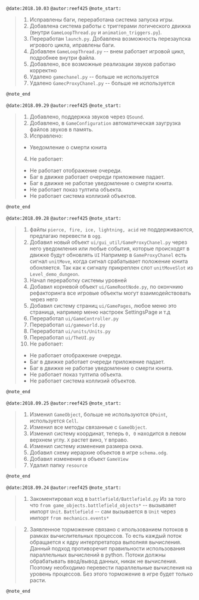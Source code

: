 `@date:2018.10.03`
`@autor:reef425`
`@note_start:`
>1. Исправлены баги, переработана система запуска игры.
>2. Добавлена система работы с триггерами логического движка (внутри `GameLoopThread.py` и  `animation_triggers.py`).
>2. Переработан `launch.py`. Добавлена возможность перезаупска игрового цикла, иправлены баги.
>2. Добавлен `GameLoopThread.py` -- внем работает игровой цикл, подробнее внутри файла.
>2. Добавлено, все возможные реализации звуков работаю корректно
>2. Удалено `gamechanel.py` -- больше не используется
>2. Удалено `GamecProxyChanel.py` -- больше не используется

`@note_end`

`@date:2018.09.29`
`@autor:reef425`
`@note_start:`
>1. Добавлено, поддержка звуков через `QSound`.
>2. Добавлено,  в `GameConfiguration` автоматическая заугрузка файлов звуков в память.
>3. Исправлено:
>  * Уведомление о смерти юнита
>4. Не работает:
>  * Не работает отображение очереди.
>  * Баг в движке работает очереди приложение падает.
>  * Баг в движке не работае уведомление о смерти юнита.
>  * Не работает показ тултипа объекта.
>  * Не работает система коллизий объектов.

`@note_end`

`@date:2018.09.28`
`@autor:reef425`
`@note_start:`
>1. файлы `pierce, fire, ice, lightning, acid` не поддерживаются, предлагаю перевести в `ogg`.
>2. Добавил новый объект `ui/gui_util/GameProxyChanel.py` через него уведомления или любые события,
 которые происходят в движке будут обновлять `UI`
 Например в `GameProxyChanel` есть сигнал `unitMove`, когда сигнал срабатывает положение юнита обонляется.
 Так как к сигналу прикреплен слот `unitMoveSlot` из `Level_demo_dungeon`.
>3. Начал переработку системы уровней
>4. Добавил корневой объект `ui/GameRootNode.py`, по окончнию рефакторинга все игровые объекты могут
взаимодействовать через него
>5. Добавил систему страниц `ui/GamePages`, любое меню это страница, например меню настроек SettingsPage и т.д
>6. Переработал `ui/GameController.py`
>7. Переработал `ui/gameworld.py`
>8. Переработал `ui/units/Units.py`
>9. Переработал `ui/TheUI.py`
>10. Не работает:
>  * Не работает отображение очереди.
>  * Баг в движке работает очереди приложение падает.
>  * Баг в движке не работае уведомление о смерти юнита.
>  * Не работает показ тултипа объекта.
>  * Не работает система коллизий объектов.

`@note_end`


`@date:2018.09.25`
`@autor:reef425`
`@note_start:`
>1. Изменил `GameObject`, больше не используются `QPoint`, используется `Cell`.
>2. Изменил все методы связанные с `GameObject`.
>3. Изменил систему координат, теперь `0, 0` находится в левом верхнем углу.
``Х`` растет винз, ``Y`` вправо.
>4. Изменил систему изменения размера окна.
>5. Добавил схему иерархие объектов в игре `schema.odg`.
>6. Добавил изменения в объект `GameView`
>7. Удалил папку `resource`

`@note_end`

`@date:2018.09.24`
`@autor:reef425`
`@note_start:`
>1. Закоментировал код в `battlefield/Battlefield.py`
Из за того что
`from game_objects.battlefield_objects*` -- вызываяет импорт `Unit`.
`Battlefield` -- сам вызывается в `Unit` через импорт `from mechanics.events*`

>2. Заявленное торможение связано с ипользованием потоков в рамках вычислительных процессов.
То есть каждый поток обращается к ядру интерпретатора выполняя вычисления.
Данный подход противоречит правильности использования параллельных вычислений в python. Потоки
должны обрабатывать ввод/вывод данных, никак не вычисления.
Поэтому необходимо перевести параллельные вычисления на уровень процессов. Без этого торможение в
игре будет только расти.

`@note_end`
